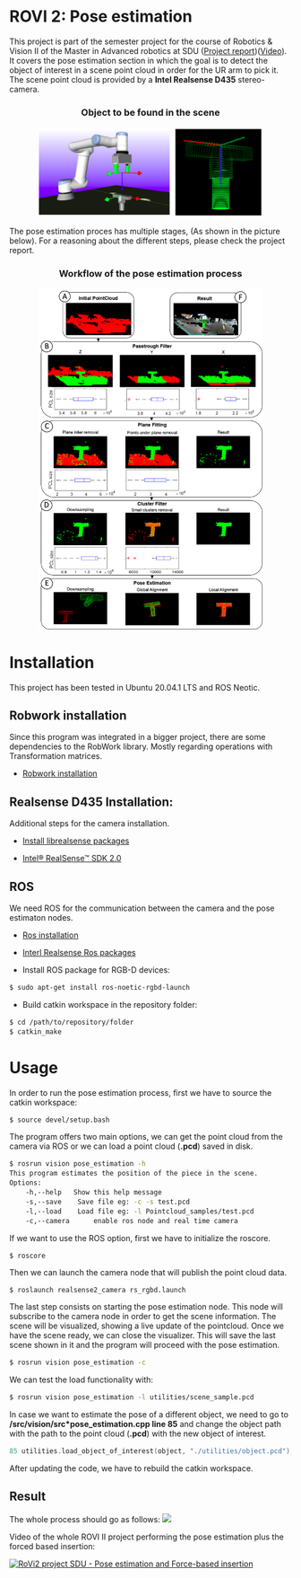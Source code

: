 # ROVI 2: Pose estimation
This project is part of the semester project for the course of Robotics & Vision II of the Master in Advanced robotics at SDU ([Project report](https://drive.google.com/file/d/15sxckOLWULKDiB0q91TWExsH8m44Zkem/view?usp=sharing))([Video](https://www.youtube.com/watch?v=yFpsWwgW0GU)). It covers the pose estimation section in which the goal is to detect the object of interest in a scene point cloud in order for the UR arm to pick it. The scene point cloud is provided by a **Intel Realsense D435** stereo-camera. 

<h3 align="center">Object to be found in the scene</h3>
<p align="center">
    <img src="images/object_of_interes.png" width="400">
  </a>
</p>


The pose estimation proces has multiple stages, (As shown in the picture below). For a reasoning about the different steps, please check the project report.
<h3 align="center">Workflow of the pose estimation process</h3>
<p align="center">
    <img src="images/visionworkflow.png" width="400">
  </a>
</p>


# Installation
This project has been tested in Ubuntu 20.04.1 LTS and ROS Neotic. 
## Robwork installation
Since this program was integrated in a bigger project, there are some dependencies to the RobWork library. Mostly regarding operations with Transformation matrices. 
* [Robwork installation](https://www.robwork.dk/installation/)

## Realsense D435 Installation:
Additional steps for the camera installation.

* [Install librealsense packages](https://github.com/IntelRealSense/librealsense/blob/master/doc/distribution_linux.md)
	
* [Intel® RealSense™ SDK 2.0](https://github.com/IntelRealSense/librealsense/blob/master/doc/installation.md)

## ROS
We need ROS for the communication between the camera and the pose estimaton nodes.
* [Ros installation](https://wiki.ros.org/Installation/Ubuntu)

* [Interl Realsense Ros packages](https://github.com/IntelRealSense/realsense-ros)

* Install ROS package for RGB-D devices:
```bash
$ sudo apt-get install ros-noetic-rgbd-launch 
```

* Build catkin workspace in the repository folder:
```sh
$ cd /path/to/repository/folder
$ catkin_make 
```

# Usage
In order to run the pose estimation process, first we have to source the catkin workspace:
```bash
$ source devel/setup.bash 
```
The program offers two main options, we can get the point cloud from the camera via ROS or we can load a point cloud (**.pcd**) saved in disk.
```bash
$ rosrun vision pose_estimation -h
This program estimates the position of the piece in the scene.
Options:
	-h,--help 	Show this help message
	-s,--save 	 Save file eg: -c -s test.pcd
	-l,--load 	 Load file eg: -l Pointcloud_samples/test.pcd
	-c,--camera 	 enable ros node and real time camera 
```
If we want to use the ROS option, first we have to initialize the roscore.
```sh
$ roscore
```
Then we can launch the camera node that will publish the point cloud data.
```
$ roslaunch realsense2_camera rs_rgbd.launch 
```
The last step consists on starting the pose estimation node. This node will subscribe to the camera node in order to get the scene information. The scene will be visualized, showing a live update of the pointcloud. Once we have the scene ready, we can close the visualizer. This will save the last scene shown in it and the program will proceed with the pose estimation.
```sh
$ rosrun vision pose_estimation -c
```

We can test the load functionality with:

```sh
$ rosrun vision pose_estimation -l utilities/scene_sample.pcd
```

In case we want to estimate the pose of a different object, we need to go to **/src/vision/src*pose_estimation.cpp line 85** and change the object path with the path to the point cloud (**.pcd**) with the new object of interest.

```c++
85 utilities.load_object_of_interest(object, "./utilities/object.pcd");
```

After updating the code, we have to rebuild the catkin workspace.

## Result
The whole process should go as follows:
![](images/result.gif)

Video of the whole ROVI II project performing the pose estimation plus the forced based insertion:

[![RoVi2 project SDU - Pose estimation and Force-based insertion](http://img.youtube.com/vi/yFpsWwgW0GU/0.jpg)](http://www.youtube.com/watch?v=yFpsWwgW0GU "RoVi2 project SDU - Pose estimation and Force-based insertion")